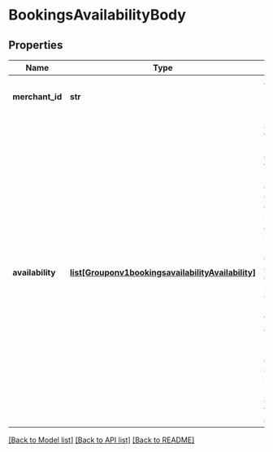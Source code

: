 # BookingsAvailabilityBody

## Properties
Name | Type | Description | Notes
------------ | ------------- | ------------- | -------------
**merchant_id** | **str** | An unique merchant id provided by partners.  | 
**availability** | [**list[Grouponv1bookingsavailabilityAvailability]**](Grouponv1bookingsavailabilityAvailability.md) | An array of the requested availabilities to fitler for. Each availability contains criteria for selecting availability segments, services and attributes to check. Only segments within the requested time range and having requested services and attributes should be returned and only if they are available.  | 

[[Back to Model list]](../README.md#documentation-for-models) [[Back to API list]](../README.md#documentation-for-api-endpoints) [[Back to README]](../README.md)

